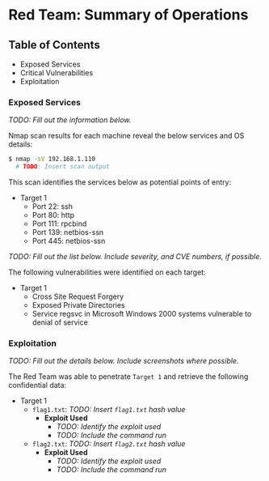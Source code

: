 # Red Team: Summary of Operations

## Table of Contents
- Exposed Services
- Critical Vulnerabilities
- Exploitation

### Exposed Services
_TODO: Fill out the information below._

Nmap scan results for each machine reveal the below services and OS details:

```bash
$ nmap -sV 192.168.1.110
  # TODO: Insert scan output
```

This scan identifies the services below as potential points of entry:
- Target 1
  - Port 22: ssh
  - Port 80: http
  - Port 111: rpcbind
  - Port 139: netbios-ssn
  - Port 445: netbios-ssn

_TODO: Fill out the list below. Include severity, and CVE numbers, if possible._

The following vulnerabilities were identified on each target:
- Target 1
  - Cross Site Request Forgery
  - Exposed Private Directories
  - Service regsvc in Microsoft Windows 2000 systems vulnerable to denial of service


### Exploitation
_TODO: Fill out the details below. Include screenshots where possible._

The Red Team was able to penetrate `Target 1` and retrieve the following confidential data:
- Target 1
  - `flag1.txt`: _TODO: Insert `flag1.txt` hash value_
    - **Exploit Used**
      - _TODO: Identify the exploit used_
      - _TODO: Include the command run_
  - `flag2.txt`: _TODO: Insert `flag2.txt` hash value_
    - **Exploit Used**
      - _TODO: Identify the exploit used_
      - _TODO: Include the command run_